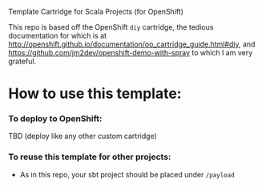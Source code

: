 Template Cartridge for Scala Projects (for OpenShift)

This repo is based off the OpenShift `diy` cartridge, the tedious documentation for which is at
http://openshift.github.io/documentation/oo_cartridge_guide.html#diy, and https://github.com/jm2dev/openshift-demo-with-spray to which I am very grateful.

# How to use this template:

### To deploy to OpenShift:

TBD (deploy like any other custom cartridge)

### To reuse this template for other projects:

+ As in this repo, your sbt project should be placed under `/payload`
